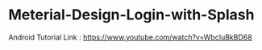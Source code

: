 # Meterial-Design-Login-with-Splash
Android Tutorial Link :
https://www.youtube.com/watch?v=WbcIuBkBD68
